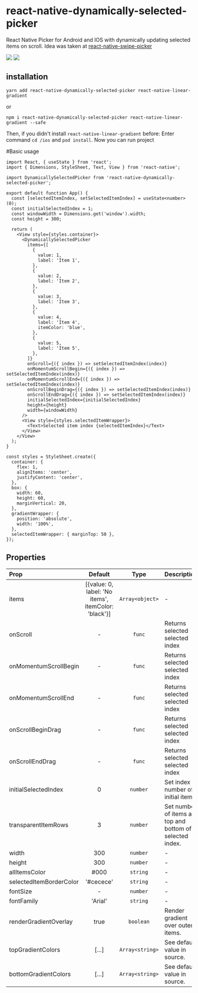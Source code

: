 # react-native-dynamically-selected-picker

React Native Picker for Android and IOS with dynamically updating selected items on scroll.
Idea was taken at [react-native-swipe-picker]( https://github.com/ninio/react-native-swipe-picker
)


![](README/android.gif)
![](README/ios.gif)

## installation

`yarn add react-native-dynamically-selected-picker react-native-linear-gradient`

or

`npm i react-native-dynamically-selected-picker react-native-linear-gradient --safe`

Then, if you didn't install `react-native-linear-gradient` before: Enter command `cd /ios` and `pod install`. Now you can run project

#Basic usage

```
import React, { useState } from 'react';
import { Dimensions, StyleSheet, Text, View } from 'react-native';

import DynamicallySelectedPicker from 'react-native-dynamically-selected-picker';

export default function App() {
  const [selectedItemIndex, setSelectedItemIndex] = useState<number>(0);
  const initialSelectedIndex = 1;
  const windowWidth = Dimensions.get('window').width;
  const height = 300;

  return (
    <View style={styles.container}>
      <DynamicallySelectedPicker
        items={[
          {
            value: 1,
            label: 'Item 1',
          },
          {
            value: 2,
            label: 'Item 2',
          },
          {
            value: 3,
            label: 'Item 3',
          },
          {
            value: 4,
            label: 'Item 4',
            itemColor: 'blue',
          },
          {
            value: 5,
            label: 'Item 5',
          },
        ]}
        onScroll={({ index }) => setSelectedItemIndex(index)}
        onMomentumScrollBegin={({ index }) => setSelectedItemIndex(index)}
        onMomentumScrollEnd={({ index }) => setSelectedItemIndex(index)}
        onScrollBeginDrag={({ index }) => setSelectedItemIndex(index)}
        onScrollEndDrag={({ index }) => setSelectedItemIndex(index)}
        initialSelectedIndex={initialSelectedIndex}
        height={height}
        width={windowWidth}
      />
      <View style={styles.selectedItemWrapper}>
        <Text>Selected item index {selectedItemIndex}</Text>
      </View>
    </View>
  );
}

const styles = StyleSheet.create({
  container: {
    flex: 1,
    alignItems: 'center',
    justifyContent: 'center',
  },
  box: {
    width: 60,
    height: 60,
    marginVertical: 20,
  },
  gradientWrapper: {
    position: 'absolute',
    width: '100%',
  },
  selectedItemWrapper: { marginTop: 50 },
});

```

## Properties

| Prop           |     Default     |   Type   | Description                                                                                                 |
| :------------- | :-------------: | :------: | :---------------------------------------------------------------------------------------------------------- |
| items     |     [{value: 0, label: 'No items', itemColor: 'black'}]       |  `Array<object>` | - |
| onScroll     |      -       |  `func` | Returns selected selected index  |
| onMomentumScrollBegin     |      -       |  `func` | Returns selected selected index  |
| onMomentumScrollEnd     |      -       |  `func` | Returns selected selected index  |
| onScrollBeginDrag     |      -       |  `func` | Returns selected selected index  |
| onScrollEndDrag     |      -       |  `func` | Returns selected selected index  |
| initialSelectedIndex          |        0        | `number` | Set index number of initial item.                                                                              |
| transparentItemRows   |     3      |  `number`  | Set number of items at top and bottom of selected index.                                                                |
| width   |     300      |  `number`  | -                                                                |
| height   |     300      |  `number`  | -                                                                |
| allItemsColor          |      #000       |  `string`  | - |
| selectedItemBorderColor          |      '#cecece'       |  `string`  | - |
| fontSize          |      -       |  `number`  | - |
| fontFamily          |     'Arial'       |  `string`  | - |
| renderGradientOverlay | true | `boolean` | Render gradient over outer items. |
| topGradientColors | [...] |  `Array<string>`  | See default value in source. |
| bottomGradientColors | [...] |  `Array<string>`  | See default value in source.                                                            |
